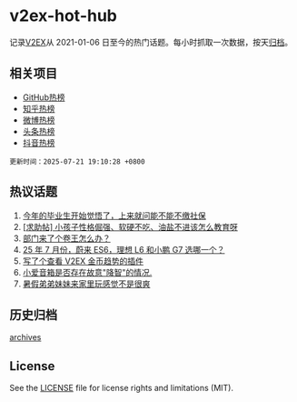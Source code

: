 # v2ex-hot-hub

 记录[V2EX](https://www.v2ex.com/)从 2021-01-06 日至今的热门话题。每小时抓取一次数据，按天[归档](archives)。
 
 ## 相关项目

- [GitHub热榜](https://github.com/lonnyzhang423/github-hot-hub)
- [知乎热榜](https://github.com/lonnyzhang423/zhihu-hot-hub)
- [微博热榜](https://github.com/lonnyzhang423/weibo-hot-hub)
- [头条热榜](https://github.com/lonnyzhang423/toutiao-hot-hub)
- [抖音热榜](https://github.com/lonnyzhang423/douyin-hot-hub)


 `更新时间：2025-07-21 19:10:28 +0800`

## 热议话题

1. [今年的毕业生开始觉悟了，上来就问能不能不缴社保](https://www.v2ex.com/t/1146498)
1. [[求助帖] 小孩子性格倔强、软硬不吃、油盐不进该怎么教育呀](https://www.v2ex.com/t/1146548)
1. [部门来了个卷王怎么办？](https://www.v2ex.com/t/1146518)
1. [25 年 7 月份，蔚来 ES6，理想 L6 和小鹏 G7 选哪一个？](https://www.v2ex.com/t/1146524)
1. [写了个查看 V2EX 金币趋势的插件](https://www.v2ex.com/t/1146494)
1. [小爱音箱是否存在故意"降智"的情况.](https://www.v2ex.com/t/1146472)
1. [暑假弟弟妹妹来家里玩感觉不是很爽](https://www.v2ex.com/t/1146478)

## 历史归档

[archives](archives)

## License

See the [LICENSE](LICENSE) file for license rights and limitations (MIT).
